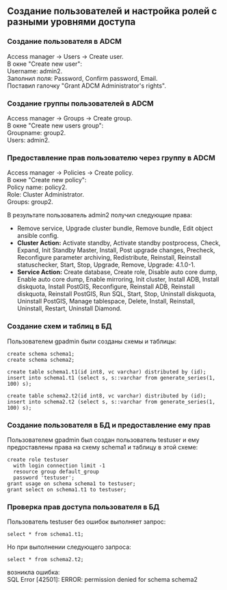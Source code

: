 ## Создание пользователей и настройка ролей с разными уровнями доступа ##   

### Создание пользователя в ADCM ###   
Access manager -> Users -> Create user.   
В окне "Create new user":   
Username: admin2.   
Заполнил поля: Password, Confirm password, Email.   
Поставил галочку "Grant ADCM Administrator's rights".   
   
### Создание группы пользователей в ADCM ###   
Access manager -> Groups -> Create group.    
В окне "Create new users group":   
Groupname: group2.   
Users: admin2.   

### Предоставление прав пользователю через группу в ADCM ###  
Access manager -> Policies -> Create policy.   
В окне "Create new policy":   
Policy name: policy2.   
Role: Cluster Administrator.   
Groups: group2.   
     
В результате пользователь admin2 получил следующие права:   
* Remove service, Upgrade cluster bundle, Remove bundle, Edit object ansible config.   
* **Cluster Action:** Activate standby, Activate standby postprocess, Check, Expand, Init Standby Master, Install, Post upgrade changes, Precheck, Reconfigure parameter archiving, Redistribute, Reinstall, Reinstall statuschecker, Start, Stop, Upgrade, Remove, Upgrade: 4.1.0-1.   
* **Service Action:** Create database, Create role, Disable auto core dump, Enable auto core dump, Enable mirroring, Init cluster, Install ADB, Install diskquota, Install PostGIS, Reconfigure, Reinstall ADB, Reinstall diskquota, Reinstall PostGIS, Run SQL, Start, Stop, Uninstall diskquota, Uninstall PostGIS, Manage tablespace, Delete, Install, Reinstall, Uninstall, Restart, Uninstall Diamond.
   
### Создание схем и таблиц в БД ###   
Пользователем gpadmin были созданы схемы и таблицы:
```
create schema schema1;
create schema schema2;
```
```
create table schema1.t1(id int8, vc varchar) distributed by (id);
insert into schema1.t1 (select s, s::varchar from generate_series(1, 100) s);
```
```
create table schema2.t2(id int8, vc varchar) distributed by (id);
insert into schema2.t2 (select s, s::varchar from generate_series(1, 100) s);
```

### Создание пользователя в БД и предоставление ему прав ###   
Пользователем gpadmin был создан пользователь testuser и ему предоставлены права на схему schema1 и таблицу в этой схеме:   
```
create role testuser 
  with login connection limit -1 
  resource group default_group
  password 'testuser';
grant usage on schema schema1 to testuser;
grant select on schema1.t1 to testuser;
```
   
### Проверка прав доступа пользователя в БД ###
Пользователь testuser без ошибок выполняет запрос:   
```
select * from schema1.t1;
```
Но при выполнении следующего запроса:   
```
select * from schema2.t2;
```
возникла ошибка:   
SQL Error [42501]: ERROR: permission denied for schema schema2   
